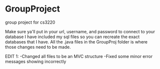 # GroupProject
group project for cs3220 

Make sure ya'll put in your url, username, and password to connect to your database
I have included my sql files so you can recreate the exact databases that I have.
All the .java files in the GroupProj folder is where those changes need to be made.

EDIT 1: 
-Changed all files to be an MVC structure
-Fixed some minor error messages showing incorrectly
